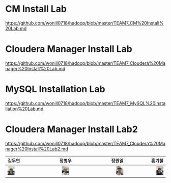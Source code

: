 # CM Install Lab
https://github.com/wonill0718/hadoop/blob/master/TEAM7_CM%20Install%20Lab.md

# Cloudera Manager Install Lab
https://github.com/wonill0718/hadoop/blob/master/TEAM7_Cloudera%20Manager%20Install%20Lab.md

# MySQL Installation Lab
https://github.com/wonill0718/hadoop/blob/master/TEAM7_MySQL%20Installation%20Lab.md

# Cloudera Manager Install Lab2
https://github.com/wonill0718/hadoop/blob/master/TEAM7_Cloudera%20Manager%20Install%20Lab2.md


김두연  | 정병우 | 정원일 | 홍기철
:------------ | :-----------: | -----------: | -----------:
<img src="https://github.com/wonill0718/hadoop/blob/master/image/TEAM7_%EA%B9%80%EB%91%90%EC%97%B0.JPG" width="20%"></img> | <img src="https://github.com/wonill0718/hadoop/blob/master/image/TEAM7_%EC%A0%95%EB%B3%91%EC%9A%B0.JPG" width="20%"></img> | <img src="https://github.com/wonill0718/hadoop/blob/master/image/TEAM7_%EC%A0%95%EC%9B%90%EC%9D%BC.JPG" width="20%"></img> | <img src="https://github.com/wonill0718/hadoop/blob/master/image/TEAM7_%ED%99%8D%EA%B8%B0%EC%B2%A0.JPG" width="20%"></img>



